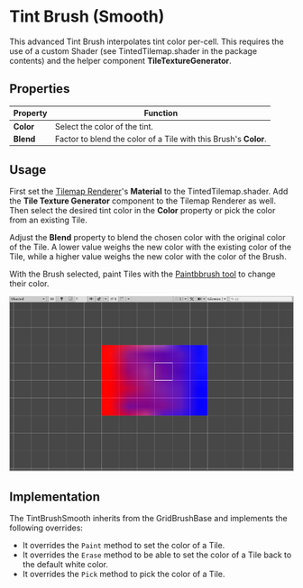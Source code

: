 # Tint Brush (Smooth)

This advanced Tint Brush interpolates tint color per-cell. This requires the use of a custom Shader (see TintedTilemap.shader in the package contents) and the helper component **TileTextureGenerator**.

## Properties

| Property  | Function                                                     |
| --------- | ------------------------------------------------------------ |
| __Color__ | Select the color of the tint.                                |
| __Blend__ | Factor to blend the color of a Tile with this Brush's __Color__. |

## Usage

First set the [Tilemap Renderer](https://docs.unity3d.com/Manual/class-TilemapRenderer.html)'s __Material__ to the TintedTilemap.shader. Add the __Tile Texture Generator__ component to the Tilemap Renderer as well. Then select the desired tint color in the __Color__ property or pick the color from an existing Tile.

Adjust the __Blend__ property to blend the chosen color with the original color of the Tile. A lower value weighs the new color with the existing color of the Tile, while a higher value weighs the new color with the color of the Brush.

With the Brush selected, paint Tiles with the [Paintbbrush tool](https://docs.unity3d.com/Manual/Tilemap-Painting.html#Brush) to change their color.

![Scene View with Tint Brush (Smooth)](images/TintBrushSmooth.png)

## Implementation

The TintBrushSmooth inherits from the GridBrushBase and implements the following overrides:

- It overrides the `Paint` method to set the color of a Tile. 
- It overrides the `Erase` method to be able to set the color of a Tile back to the default white color. 
- It overrides the `Pick` method to pick the color of a Tile.